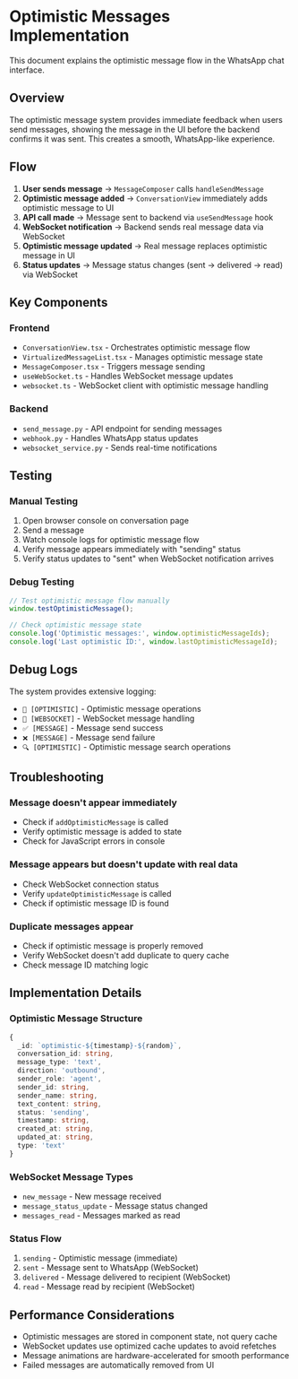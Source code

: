 # Optimistic Messages Implementation

This document explains the optimistic message flow in the WhatsApp chat interface.

## Overview

The optimistic message system provides immediate feedback when users send messages, showing the message in the UI before the backend confirms it was sent. This creates a smooth, WhatsApp-like experience.

## Flow

1. **User sends message** → `MessageComposer` calls `handleSendMessage`
2. **Optimistic message added** → `ConversationView` immediately adds optimistic message to UI
3. **API call made** → Message sent to backend via `useSendMessage` hook
4. **WebSocket notification** → Backend sends real message data via WebSocket
5. **Optimistic message updated** → Real message replaces optimistic message in UI
6. **Status updates** → Message status changes (sent → delivered → read) via WebSocket

## Key Components

### Frontend
- `ConversationView.tsx` - Orchestrates optimistic message flow
- `VirtualizedMessageList.tsx` - Manages optimistic message state
- `MessageComposer.tsx` - Triggers message sending
- `useWebSocket.ts` - Handles WebSocket message updates
- `websocket.ts` - WebSocket client with optimistic message handling

### Backend
- `send_message.py` - API endpoint for sending messages
- `webhook.py` - Handles WhatsApp status updates
- `websocket_service.py` - Sends real-time notifications

## Testing

### Manual Testing
1. Open browser console on conversation page
2. Send a message
3. Watch console logs for optimistic message flow
4. Verify message appears immediately with "sending" status
5. Verify status updates to "sent" when WebSocket notification arrives

### Debug Testing
```javascript
// Test optimistic message flow manually
window.testOptimisticMessage();

// Check optimistic message state
console.log('Optimistic messages:', window.optimisticMessageIds);
console.log('Last optimistic ID:', window.lastOptimisticMessageId);
```

## Debug Logs

The system provides extensive logging:

- `🚀 [OPTIMISTIC]` - Optimistic message operations
- `🔔 [WEBSOCKET]` - WebSocket message handling
- `✅ [MESSAGE]` - Message send success
- `❌ [MESSAGE]` - Message send failure
- `🔍 [OPTIMISTIC]` - Optimistic message search operations

## Troubleshooting

### Message doesn't appear immediately
- Check if `addOptimisticMessage` is called
- Verify optimistic message is added to state
- Check for JavaScript errors in console

### Message appears but doesn't update with real data
- Check WebSocket connection status
- Verify `updateOptimisticMessage` is called
- Check if optimistic message ID is found

### Duplicate messages appear
- Check if optimistic message is properly removed
- Verify WebSocket doesn't add duplicate to query cache
- Check message ID matching logic

## Implementation Details

### Optimistic Message Structure
```typescript
{
  _id: `optimistic-${timestamp}-${random}`,
  conversation_id: string,
  message_type: 'text',
  direction: 'outbound',
  sender_role: 'agent',
  sender_id: string,
  sender_name: string,
  text_content: string,
  status: 'sending',
  timestamp: string,
  created_at: string,
  updated_at: string,
  type: 'text'
}
```

### WebSocket Message Types
- `new_message` - New message received
- `message_status_update` - Message status changed
- `messages_read` - Messages marked as read

### Status Flow
1. `sending` - Optimistic message (immediate)
2. `sent` - Message sent to WhatsApp (WebSocket)
3. `delivered` - Message delivered to recipient (WebSocket)
4. `read` - Message read by recipient (WebSocket)

## Performance Considerations

- Optimistic messages are stored in component state, not query cache
- WebSocket updates use optimized cache updates to avoid refetches
- Message animations are hardware-accelerated for smooth performance
- Failed messages are automatically removed from UI

